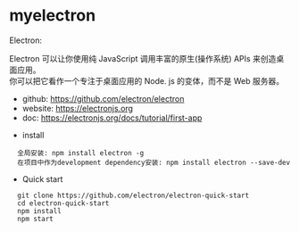 # myelectron

Electron: 
 
 Electron 可以让你使用纯 JavaScript 调用丰富的原生(操作系统) APIs 来创造桌面应用。   
 你可以把它看作一个专注于桌面应用的 Node. js 的变体，而不是 Web 服务器。


* github: https://github.com/electron/electron
* website: https://electronjs.org
* doc: https://electronjs.org/docs/tutorial/first-app


- install
```
  全局安装: npm install electron -g
  在项目中作为development dependency安装: npm install electron --save-dev
```

- Quick start
```
  git clone https://github.com/electron/electron-quick-start
  cd electron-quick-start
  npm install
  npm start
```

